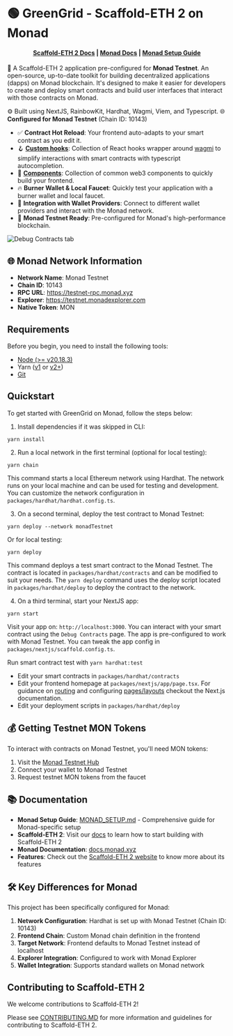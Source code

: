 # 🟢 GreenGrid - Scaffold-ETH 2 on Monad

<h4 align="center">
  <a href="https://docs.scaffoldeth.io">Scaffold-ETH 2 Docs</a> |
  <a href="https://docs.monad.xyz">Monad Docs</a> |
  <a href="./MONAD_SETUP.md">Monad Setup Guide</a>
</h4>

🧪 A Scaffold-ETH 2 application pre-configured for **Monad Testnet**. An open-source, up-to-date toolkit for building decentralized applications (dapps) on Monad blockchain. It's designed to make it easier for developers to create and deploy smart contracts and build user interfaces that interact with those contracts on Monad.

⚙️ Built using NextJS, RainbowKit, Hardhat, Wagmi, Viem, and Typescript.
🌐 **Configured for Monad Testnet** (Chain ID: 10143)

- ✅ **Contract Hot Reload**: Your frontend auto-adapts to your smart contract as you edit it.
- 🪝 **[Custom hooks](https://docs.scaffoldeth.io/hooks/)**: Collection of React hooks wrapper around [wagmi](https://wagmi.sh/) to simplify interactions with smart contracts with typescript autocompletion.
- 🧱 [**Components**](https://docs.scaffoldeth.io/components/): Collection of common web3 components to quickly build your frontend.
- 🔥 **Burner Wallet & Local Faucet**: Quickly test your application with a burner wallet and local faucet.
- 🔐 **Integration with Wallet Providers**: Connect to different wallet providers and interact with the Monad network.
- 🌟 **Monad Testnet Ready**: Pre-configured for Monad's high-performance blockchain.

![Debug Contracts tab](https://github.com/scaffold-eth/scaffold-eth-2/assets/55535804/b237af0c-5027-4849-a5c1-2e31495cccb1)

## 🌐 Monad Network Information

- **Network Name**: Monad Testnet
- **Chain ID**: 10143
- **RPC URL**: https://testnet-rpc.monad.xyz
- **Explorer**: https://testnet.monadexplorer.com
- **Native Token**: MON

## Requirements

Before you begin, you need to install the following tools:

- [Node (>= v20.18.3)](https://nodejs.org/en/download/)
- Yarn ([v1](https://classic.yarnpkg.com/en/docs/install/) or [v2+](https://yarnpkg.com/getting-started/install))
- [Git](https://git-scm.com/downloads)

## Quickstart

To get started with GreenGrid on Monad, follow the steps below:

1. Install dependencies if it was skipped in CLI:

```
yarn install
```

2. Run a local network in the first terminal (optional for local testing):

```
yarn chain
```

This command starts a local Ethereum network using Hardhat. The network runs on your local machine and can be used for testing and development. You can customize the network configuration in `packages/hardhat/hardhat.config.ts`.

3. On a second terminal, deploy the test contract to Monad Testnet:

```
yarn deploy --network monadTestnet
```

Or for local testing:
```
yarn deploy
```

This command deploys a test smart contract to the Monad Testnet. The contract is located in `packages/hardhat/contracts` and can be modified to suit your needs. The `yarn deploy` command uses the deploy script located in `packages/hardhat/deploy` to deploy the contract to the network.

4. On a third terminal, start your NextJS app:

```
yarn start
```

Visit your app on: `http://localhost:3000`. You can interact with your smart contract using the `Debug Contracts` page. The app is pre-configured to work with Monad Testnet. You can tweak the app config in `packages/nextjs/scaffold.config.ts`.

Run smart contract test with `yarn hardhat:test`

- Edit your smart contracts in `packages/hardhat/contracts`
- Edit your frontend homepage at `packages/nextjs/app/page.tsx`. For guidance on [routing](https://nextjs.org/docs/app/building-your-application/routing/defining-routes) and configuring [pages/layouts](https://nextjs.org/docs/app/building-your-application/routing/pages-and-layouts) checkout the Next.js documentation.
- Edit your deployment scripts in `packages/hardhat/deploy`

## 💰 Getting Testnet MON Tokens

To interact with contracts on Monad Testnet, you'll need MON tokens:

1. Visit the [Monad Testnet Hub](https://testnet.monad.xyz)
2. Connect your wallet to Monad Testnet
3. Request testnet MON tokens from the faucet

## 📚 Documentation

- **Monad Setup Guide**: [MONAD_SETUP.md](./MONAD_SETUP.md) - Comprehensive guide for Monad-specific setup
- **Scaffold-ETH 2**: Visit our [docs](https://docs.scaffoldeth.io) to learn how to start building with Scaffold-ETH 2
- **Monad Documentation**: [docs.monad.xyz](https://docs.monad.xyz)
- **Features**: Check out the [Scaffold-ETH 2 website](https://scaffoldeth.io) to know more about its features

## 🛠 Key Differences for Monad

This project has been specifically configured for Monad:

1. **Network Configuration**: Hardhat is set up with Monad Testnet (Chain ID: 10143)
2. **Frontend Chain**: Custom Monad chain definition in the frontend
3. **Target Network**: Frontend defaults to Monad Testnet instead of localhost
4. **Explorer Integration**: Configured to work with Monad Explorer
5. **Wallet Integration**: Supports standard wallets on Monad network

## Contributing to Scaffold-ETH 2

We welcome contributions to Scaffold-ETH 2!

Please see [CONTRIBUTING.MD](https://github.com/scaffold-eth/scaffold-eth-2/blob/main/CONTRIBUTING.md) for more information and guidelines for contributing to Scaffold-ETH 2.
